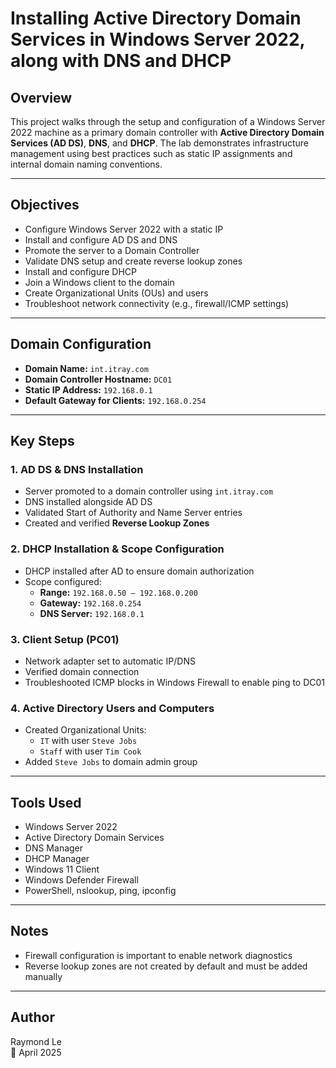 # Installing Active Directory Domain Services in Windows Server 2022, along with DNS and DHCP

## Overview
This project walks through the setup and configuration of a Windows Server 2022 machine as a primary domain controller with **Active Directory Domain Services (AD DS)**, **DNS**, and **DHCP**. The lab demonstrates infrastructure management using best practices such as static IP assignments and internal domain naming conventions.

---

## Objectives
- Configure Windows Server 2022 with a static IP
- Install and configure AD DS and DNS
- Promote the server to a Domain Controller
- Validate DNS setup and create reverse lookup zones
- Install and configure DHCP
- Join a Windows client to the domain
- Create Organizational Units (OUs) and users
- Troubleshoot network connectivity (e.g., firewall/ICMP settings)

---

## Domain Configuration
- **Domain Name:** `int.itray.com`
- **Domain Controller Hostname:** `DC01`
- **Static IP Address:** `192.168.0.1`
- **Default Gateway for Clients:** `192.168.0.254`

---

## Key Steps

### 1. AD DS & DNS Installation
- Server promoted to a domain controller using `int.itray.com`
- DNS installed alongside AD DS
- Validated Start of Authority and Name Server entries
- Created and verified **Reverse Lookup Zones**

### 2. DHCP Installation & Scope Configuration
- DHCP installed after AD to ensure domain authorization
- Scope configured: 
  - **Range:** `192.168.0.50 – 192.168.0.200`
  - **Gateway:** `192.168.0.254`
  - **DNS Server:** `192.168.0.1`

### 3. Client Setup (PC01)
- Network adapter set to automatic IP/DNS
- Verified domain connection
- Troubleshooted ICMP blocks in Windows Firewall to enable ping to DC01

### 4. Active Directory Users and Computers
- Created Organizational Units:
  - `IT` with user `Steve Jobs`
  - `Staff` with user `Tim Cook`
- Added `Steve Jobs` to domain admin group

---

## Tools Used
- Windows Server 2022
- Active Directory Domain Services
- DNS Manager
- DHCP Manager
- Windows 11 Client
- Windows Defender Firewall
- PowerShell, nslookup, ping, ipconfig

---

## Notes
- Firewall configuration is important to enable network diagnostics
- Reverse lookup zones are not created by default and must be added manually

---

## Author
Raymond Le  
📅 April 2025
